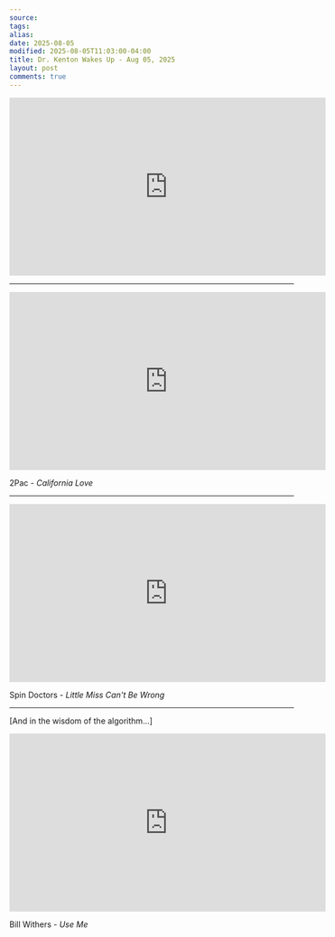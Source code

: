 ```yaml
---
source:
tags:
alias:
date: 2025-08-05
modified: 2025-08-05T11:03:00-04:00
title: Dr. Kenton Wakes Up - Aug 05, 2025
layout: post
comments: true
---
```


  

<iframe width="560" height="315" src="https://www.youtube.com/embed/Dn54ROyFdRU" title="YouTube video player" frameborder="0" allow="accelerometer; autoplay; clipboard-write; encrypted-media; gyroscope; picture-in-picture; web-share" allowfullscreen></iframe>

<!-- <img src="{{site.baseurl}}/images/[REPLACE]" width="560"> -->

---

<iframe width="560" height="315" src="https://www.youtube.com/embed/J7_bMdYfSws?si=Klhh3cW2h1HFhC8H" title="YouTube video player" frameborder="0" allow="accelerometer; autoplay; clipboard-write; encrypted-media; gyroscope; picture-in-picture; web-share" referrerpolicy="strict-origin-when-cross-origin" allowfullscreen></iframe>

2Pac - *California Love*

---

<iframe width="560" height="315" src="https://www.youtube.com/embed/cXWbMu4PtpE?si=e5UympiOWvWrbF91" title="YouTube video player" frameborder="0" allow="accelerometer; autoplay; clipboard-write; encrypted-media; gyroscope; picture-in-picture; web-share" referrerpolicy="strict-origin-when-cross-origin" allowfullscreen></iframe>

Spin Doctors - *Little Miss Can't Be Wrong*

---

[And in the wisdom of the algorithm...]


<iframe width="560" height="315" src="https://www.youtube.com/embed/LuzlbR5V_hc?si=Cie0JV7YxmPrLcs_" title="YouTube video player" frameborder="0" allow="accelerometer; autoplay; clipboard-write; encrypted-media; gyroscope; picture-in-picture; web-share" referrerpolicy="strict-origin-when-cross-origin" allowfullscreen></iframe>

Bill Withers - *Use Me*